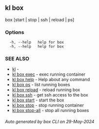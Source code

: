 ## kl box

box [start | stop | ssh | reload | ps]



### Options

```
  -h, --help   help for box
  -h, --help   help for box
```

### SEE ALSO

* [kl](kl.md)  - 
* [kl box exec](kl_box_exec.md)  - exec running container
* [kl box help](kl_box_help.md)  - Help about any command
* [kl box ps](kl_box_ps.md)  - list running boxes
* [kl box reload](kl_box_reload.md)  - reload running box
* [kl box ssh](kl_box_ssh.md)  - get ssh access to the box
* [kl box start](kl_box_start.md)  - start the box
* [kl box stop](kl_box_stop.md)  - stop running container
* [kl box stop-all](kl_box_stop-all.md)  - stop all running boxes

###### Auto generated by box CLI on 29-May-2024
